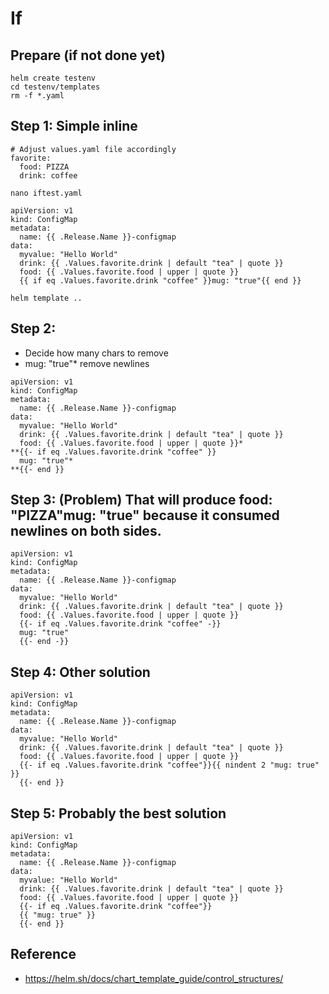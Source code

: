 # If 

## Prepare (if not done yet)

```
helm create testenv
cd testenv/templates
rm -f *.yaml
```

## Step 1: Simple inline


```
# Adjust values.yaml file accordingly
favorite:
  food: PIZZA
  drink: coffee
```

```
nano iftest.yaml
```

```
apiVersion: v1
kind: ConfigMap
metadata:
  name: {{ .Release.Name }}-configmap
data:
  myvalue: "Hello World"
  drink: {{ .Values.favorite.drink | default "tea" | quote }}
  food: {{ .Values.favorite.food | upper | quote }}
  {{ if eq .Values.favorite.drink "coffee" }}mug: "true"{{ end }}

```

```
helm template ..
```


## Step 2: 

  * Decide how many chars to remove
  * mug: "true"* remove newlines
    

```
apiVersion: v1
kind: ConfigMap
metadata:
  name: {{ .Release.Name }}-configmap
data:
  myvalue: "Hello World"
  drink: {{ .Values.favorite.drink | default "tea" | quote }}
  food: {{ .Values.favorite.food | upper | quote }}*
**{{- if eq .Values.favorite.drink "coffee" }}
  mug: "true"*
**{{- end }}
```

## Step 3: (Problem) That will produce food: "PIZZA"mug: "true" because it consumed newlines on both sides.

```
apiVersion: v1
kind: ConfigMap
metadata:
  name: {{ .Release.Name }}-configmap
data:
  myvalue: "Hello World"
  drink: {{ .Values.favorite.drink | default "tea" | quote }}
  food: {{ .Values.favorite.food | upper | quote }}
  {{- if eq .Values.favorite.drink "coffee" -}}
  mug: "true"
  {{- end -}}

```

## Step 4: Other solution 

```
apiVersion: v1
kind: ConfigMap
metadata:
  name: {{ .Release.Name }}-configmap
data:
  myvalue: "Hello World"
  drink: {{ .Values.favorite.drink | default "tea" | quote }}
  food: {{ .Values.favorite.food | upper | quote }}
  {{- if eq .Values.favorite.drink "coffee"}}{{ nindent 2 "mug: true" }}
  {{- end }}
```

## Step 5: Probably the best solution 

```
apiVersion: v1
kind: ConfigMap
metadata:
  name: {{ .Release.Name }}-configmap
data:
  myvalue: "Hello World"
  drink: {{ .Values.favorite.drink | default "tea" | quote }}
  food: {{ .Values.favorite.food | upper | quote }}
  {{- if eq .Values.favorite.drink "coffee"}}
  {{ "mug: true" }}
  {{- end }}

```


## Reference

  * https://helm.sh/docs/chart_template_guide/control_structures/
